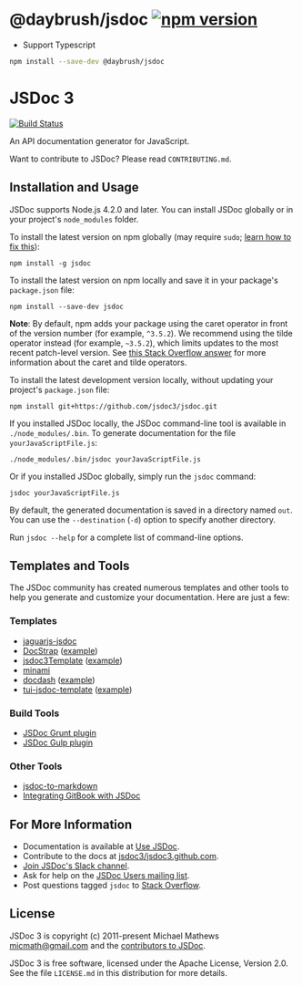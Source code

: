 @daybrush/jsdoc [![npm version](https://badge.fury.io/js/@daybrush/jsdoc.svg)](https://badge.fury.io/js/@daybrush/jsdoc)
=======

* Support Typescript
```bash
npm install --save-dev @daybrush/jsdoc
```


JSDoc 3
=======

[![Build Status](https://travis-ci.org/jsdoc3/jsdoc.svg?branch=master)](http://travis-ci.org/jsdoc3/jsdoc)

An API documentation generator for JavaScript.

Want to contribute to JSDoc? Please read `CONTRIBUTING.md`.

Installation and Usage
----------------------

JSDoc supports Node.js 4.2.0 and later. You can install JSDoc globally or in your project's
`node_modules` folder.

To install the latest version on npm globally (may require `sudo`; [learn how to fix
this](https://docs.npmjs.com/getting-started/fixing-npm-permissions)):

    npm install -g jsdoc

To install the latest version on npm locally and save it in your package's `package.json` file:

    npm install --save-dev jsdoc

**Note**: By default, npm adds your package using the caret operator in front of the version number
(for example, `^3.5.2`). We recommend using the tilde operator instead (for example, `~3.5.2`),
which limits updates to the most recent patch-level version. See [this Stack Overflow
answer](https://stackoverflow.com/questions/22343224) for more information about the caret and tilde
operators.

To install the latest development version locally, without updating your project's `package.json`
file:

    npm install git+https://github.com/jsdoc3/jsdoc.git

If you installed JSDoc locally, the JSDoc command-line tool is available in `./node_modules/.bin`.
To generate documentation for the file `yourJavaScriptFile.js`:

    ./node_modules/.bin/jsdoc yourJavaScriptFile.js

Or if you installed JSDoc globally, simply run the `jsdoc` command:

    jsdoc yourJavaScriptFile.js

By default, the generated documentation is saved in a directory named `out`. You can use the
`--destination` (`-d`) option to specify another directory.

Run `jsdoc --help` for a complete list of command-line options.

Templates and Tools
-------------------

The JSDoc community has created numerous templates and other tools to help you generate and
customize your documentation. Here are just a few:

### Templates

+ [jaguarjs-jsdoc](https://github.com/davidshimjs/jaguarjs-jsdoc)
+ [DocStrap](https://github.com/docstrap/docstrap) ([example](https://docstrap.github.io/docstrap))
+ [jsdoc3Template](https://github.com/DBCDK/jsdoc3Template)
  ([example](https://github.com/danyg/jsdoc3Template/wiki#wiki-screenshots))
+ [minami](https://github.com/Nijikokun/minami)
+ [docdash](https://github.com/clenemt/docdash) ([example](http://clenemt.github.io/docdash/))
+ [tui-jsdoc-template](https://github.com/nhnent/tui.jsdoc-template) ([example](https://nhnent.github.io/tui.jsdoc-template/latest/))

### Build Tools

+ [JSDoc Grunt plugin](https://github.com/krampstudio/grunt-jsdoc)
+ [JSDoc Gulp plugin](https://github.com/mlucool/gulp-jsdoc3)

### Other Tools

+ [jsdoc-to-markdown](https://github.com/jsdoc2md/jsdoc-to-markdown)
+ [Integrating GitBook with
JSDoc](https://medium.com/@kevinast/integrate-gitbook-jsdoc-974be8df6fb3)

For More Information
--------------------

+ Documentation is available at [Use JSDoc](http://usejsdoc.org).
+ Contribute to the docs at [jsdoc3/jsdoc3.github.com](https://github.com/jsdoc3/jsdoc3.github.com).
+ [Join JSDoc's Slack channel](https://jsdoc-slack.appspot.com/).
+ Ask for help on the [JSDoc Users mailing list](http://groups.google.com/group/jsdoc-users).
+ Post questions tagged `jsdoc` to [Stack
Overflow](http://stackoverflow.com/questions/tagged/jsdoc).

License
-------

JSDoc 3 is copyright (c) 2011-present Michael Mathews <micmath@gmail.com> and the [contributors to
JSDoc](https://github.com/jsdoc3/jsdoc/graphs/contributors).

JSDoc 3 is free software, licensed under the Apache License, Version 2.0. See the file `LICENSE.md`
in this distribution for more details.
